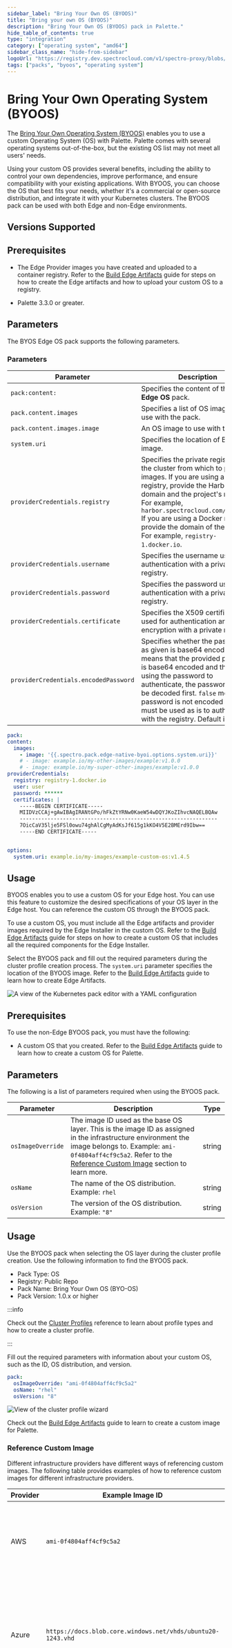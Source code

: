 ```yaml
---
sidebar_label: "Bring Your Own OS (BYOOS)"
title: "Bring your own OS (BYOOS)"
description: "Bring Your Own OS (BYOOS) pack in Palette."
hide_table_of_contents: true
type: "integration"
category: ["operating system", "amd64"]
sidebar_class_name: "hide-from-sidebar"
logoUrl: "https://registry.dev.spectrocloud.com/v1/spectro-proxy/blobs/sha256:b6081bca439eeb01a8d43b3cb6895df4c088f80af978856ddc0da568e5c09365?type=image.webp"
tags: ["packs", "byoos", "operating system"]
---
```


# Bring Your Own Operating System (BYOOS)

The [Bring Your Own Operating System (BYOOS)](../byoos/byoos.md) enables you to use a custom Operating System (OS) with
Palette. Palette comes with several operating systems out-of-the-box, but the existing OS list may not meet all users'
needs.

Using your custom OS provides several benefits, including the ability to control your own dependencies, improve
performance, and ensure compatibility with your existing applications. With BYOOS, you can choose the OS that best fits
your needs, whether it's a commercial or open-source distribution, and integrate it with your Kubernetes clusters. The
BYOOS pack can be used with both Edge and non-Edge environments.

## Versions Supported

<Tabs queryString="versions">

<TabItem label="1.0.x" value="1.0.x">

<Tabs queryString="edge-non-edge">

<TabItem label="Edge" value="edge">

## Prerequisites

- The Edge Provider images you have created and uploaded to a container registry. Refer to the
  [Build Edge Artifacts](../clusters/edge/edgeforge-workflow/palette-canvos/palette-canvos.md) guide for steps on how to
  create the Edge artifacts and how to upload your custom OS to a registry.

- Palette 3.3.0 or greater.

## Parameters

The BYOS Edge OS pack supports the following parameters.

### Parameters

| Parameter                             | Description                                                                                                                                                                                                                                                                                                                       | Type   |
| ------------------------------------- | --------------------------------------------------------------------------------------------------------------------------------------------------------------------------------------------------------------------------------------------------------------------------------------------------------------------------------- | ------ |
| `pack:content:`                       | Specifies the content of the **BYOS Edge OS** pack.                                                                                                                                                                                                                                                                               | map    |
| `pack.content.images`                 | Specifies a list of OS images to use with the pack.                                                                                                                                                                                                                                                                               | list   |
| `pack.content.images.image`           | An OS image to use with the pack.                                                                                                                                                                                                                                                                                                 | string |
| `system.uri`                          | Specifies the location of BYOOS image.                                                                                                                                                                                                                                                                                            | string |
| `providerCredentials.registry`        | Specifies the private registry for the cluster from which to pull images. If you are using a Harbor registry, provide the Harbor domain and the project's name. For example, `harbor.spectrocloud.com/default.` If you are using a Docker registry, provide the domain of the registry. For example, `registry-1.docker.io`.      | string |
| `providerCredentials.username`        | Specifies the username used for authentication with a private registry.                                                                                                                                                                                                                                                           | string |
| `providerCredentials.password`        | Specifies the password used for authentication with a private registry.                                                                                                                                                                                                                                                           | string |
| `providerCredentials.certificate`     | Specifies the X509 certificate used for authentication and encryption with a private registry                                                                                                                                                                                                                                     | string |
| `providerCredentials.encodedPassword` | Specifies whether the password as given is base64 encoded.`true` means that the provided password is base64 encoded and that when using the password to authenticate, the password must be decoded first. `false` means the password is not encoded and must be used as is to authenticate with the registry. Default is `false`. | bool   |

```yaml
pack:
content:
  images:
    - image: '{{.spectro.pack.edge-native-byoi.options.system.uri}}'
    # - image: example.io/my-other-images/example:v1.0.0
    # - image: example.io/my-super-other-images/example:v1.0.0
providerCredentials:
  registry: registry-1.docker.io
  user: user
  password: ******
  certificates: |
    -----BEGIN CERTIFICATE-----
    MIIDVzCCAj+gAwIBAgIRANtGPo/hFkZtYRNw0KaeW54wDQYJKoZIhvcNAQELBQAw
    ----------------------------------------------------------------
    7OicCaV35lje5FSl0owu74ghAlCgMyAdKsJf615g1kKO4V5E2BMErd9Ibw==
    -----END CERTIFICATE-----


options:
  system.uri: example.io/my-images/example-custom-os:v1.4.5
```

## Usage

BYOOS enables you to use a custom OS for your Edge host. You can use this feature to customize the desired
specifications of your OS layer in the Edge host. You can reference the custom OS through the BYOOS pack.

To use a custom OS, you must include all the Edge artifacts and provider images required by the Edge Installer in the
custom OS. Refer to the [Build Edge Artifacts](../clusters/edge/edgeforge-workflow/palette-canvos/palette-canvos.md)
guide for steps on how to create a custom OS that includes all the required components for the Edge Installer.

Select the BYOOS pack and fill out the required parameters during the cluster profile creation process. The `system.uri`
parameter specifies the location of the BYOOS image. Refer to the
[Build Edge Artifacts](../clusters/edge/edgeforge-workflow/palette-canvos/palette-canvos.md) guide to learn how to
create Edge Artifacts.

![A view of the Kubernetes pack editor with a YAML configuration](/clusters_site-deployment_model-profile_byoos-pack-yaml.webp)

</TabItem>

<TabItem label="Non-Edge" value="Non-Edge">

## Prerequisites

To use the non-Edge BYOOS pack, you must have the following:

- A custom OS that you created. Refer to the
  [Build Edge Artifacts](../clusters/edge/edgeforge-workflow/palette-canvos/palette-canvos.md) guide to learn how to
  create a custom OS for Palette.

## Parameters

The following is a list of parameters required when using the BYOOS pack.

| Parameter         | Description                                                                                                                                                                                                                                              | Type   |
| ----------------- | -------------------------------------------------------------------------------------------------------------------------------------------------------------------------------------------------------------------------------------------------------- | ------ |
| `osImageOverride` | The image ID used as the base OS layer. This is the image ID as assigned in the infrastructure environment the image belongs to. Example: `ami-0f4804aff4cf9c5a2`. Refer to the [Reference Custom Image](#reference-custom-image) section to learn more. | string |
| `osName`          | The name of the OS distribution. Example: `rhel`                                                                                                                                                                                                         | string |
| `osVersion`       | The version of the OS distribution. Example: `"8"`                                                                                                                                                                                                       | string |

## Usage

Use the BYOOS pack when selecting the OS layer during the cluster profile creation. Use the following information to
find the BYOOS pack.

- Pack Type: OS
- Registry: Public Repo
- Pack Name: Bring Your Own OS (BYO-OS)
- Pack Version: 1.0.x or higher

:::info

Check out the [Cluster Profiles](../profiles/cluster-profiles/cluster-profiles.md) reference to learn about profile
types and how to create a cluster profile.

:::

Fill out the required parameters with information about your custom OS, such as the ID, OS distribution, and version.

```yaml
pack:
  osImageOverride: "ami-0f4804aff4cf9c5a2"
  osName: "rhel"
  osVersion: "8"
```

![View of the cluster profile wizard](/clusters_byoos_image-builder_cluster-profile-byoos-yaml.webp)

Check out the [Build Edge Artifacts](../clusters/edge/edgeforge-workflow/palette-canvos/palette-canvos.md) guide to
learn to create a custom image for Palette.

### Reference Custom Image

Different infrastructure providers have different ways of referencing custom images. The following table provides
examples of how to reference custom images for different infrastructure providers.

| Provider       | Example Image ID                                            | osImageOverride Value                                       | Notes                                                                                                                |
| -------------- | ----------------------------------------------------------- | ----------------------------------------------------------- | -------------------------------------------------------------------------------------------------------------------- |
| AWS            | `ami-0f4804aff4cf9c5a2`                                     | `ami-0f4804aff4cf9c5a2`                                     | Ensure the AMI is available in the same region as the workload cluster.                                              |
| Azure          | `https://docs.blob.core.windows.net/vhds/ubuntu20-1243.vhd` | `https://docs.blob.core.windows.net/vhds/ubuntu20-1243.vhd` | You must reference the Azure blob URL of a Virtual Hard Disk (VHD). Image Gallery ID reference is not supported.     |
| Vmware vSphere | `r_u-2004-0-k-1243-0-new.ova`                               | `path/to/template/r_u-2004-0-k-1243-0-new.ova`              | Point to the path to where the custom template is located. Palette and VerteX expect OVAs to have the `r_u-` prefix. |
| Vmware vSphere | `rhel-8-kube-v1.27.11`                                      | `path/to/template/rhel-8-kube-v1.27.11`                     | Point to the path to where the custom template is located.                                                           |

Image creation tools are available to help you create custom OS images for the infrastructure provider you are using.
The following is a list of commonly used tools for creating a custom OS:

- [AWS EC2 Image Builder](https://aws.amazon.com/image-builder/).

- [Azure VM Image Builder](https://learn.microsoft.com/en-us/azure/virtual-machines/image-builder-overview?tabs=azure-powershell).

- [HashiCorp Packer](https://developer.hashicorp.com/packer).

- [Kubernetes Image Builder (KIB)](https://image-builder.sigs.k8s.io/introduction.html).

</TabItem>
</Tabs>

</TabItem>

</Tabs>

## Terraform

<Tabs queryString="platform">
<TabItem label="Edge" value="edge">

You can retrieve details about the BYOOS Edge OS agent pack using the following Terraform code.

```hcl
data "spectrocloud_registry" "public_registry" {
  name = "Public Repo"
}

data "spectrocloud_pack_simple" "byoos" {
  name         = "edge-native-byoi"
  version      = "1.0.0"
  type         = "helm"
  registry_uid = data.spectrocloud_registry.public_registry.id
```

</TabItem>

<TabItem label="Non-Edge" value="non-Edge">

You can retrieve details about the BYOOS pack by using the following Terraform code.

```hcl
data "spectrocloud_registry" "public_registry" {
  name = "Public Repo"
}

data "spectrocloud_pack_simple" "byoos" {
  name         = "generic-byoi"
  version      = "1.0.0"
  type         = "helm"
  registry_uid = data.spectrocloud_registry.public_registry.id
```

</TabItem>

</Tabs>

## References

- [Create a Custom Cluster Profile with BYOOS](../clusters/edge/site-deployment/model-profile.md)

- [Build Edge Artifacts](../clusters/edge/edgeforge-workflow/palette-canvos/palette-canvos.md)

- [Model Edge Native Cluster Profile](../clusters/edge/site-deployment/model-profile.md)

- [AWS EC2 Image Builder](https://aws.amazon.com/image-builder/)

- [Azure VM Image Builder](https://learn.microsoft.com/en-us/azure/virtual-machines/image-builder-overview?tabs=azure-powershell)

- [HashiCorp Packer](https://developer.hashicorp.com/packer)

- [Kubernetes Image Builder (KIB)](https://image-builder.sigs.k8s.io/introduction.html)
